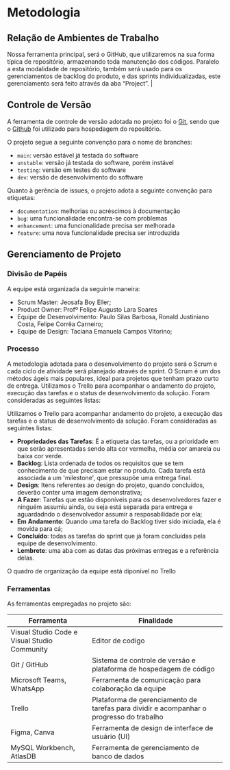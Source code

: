 
# Metodologia

## Relação de Ambientes de Trabalho

Nossa ferramenta principal, será o GitHub, que utilizaremos na sua forma típica de repositório, armazenando toda manutenção dos códigos. Paralelo a esta modalidade de repositório, também será usado para os gerenciamentos de backlog do produto, e das sprints individualizadas, este gerenciamento será feito através da aba “Project”.
                                                             |


## Controle de Versão

A ferramenta de controle de versão adotada no projeto foi o
[Git](https://git-scm.com/), sendo que o [Github](https://github.com)
foi utilizado para hospedagem do repositório.

O projeto segue a seguinte convenção para o nome de branches:

- `main`: versão estável já testada do software
- `unstable`: versão já testada do software, porém instável
- `testing`: versão em testes do software
- `dev`: versão de desenvolvimento do software

Quanto à gerência de issues, o projeto adota a seguinte convenção para
etiquetas:

- `documentation`: melhorias ou acréscimos à documentação
- `bug`: uma funcionalidade encontra-se com problemas
- `enhancement`: uma funcionalidade precisa ser melhorada
- `feature`: uma nova funcionalidade precisa ser introduzida

## Gerenciamento de Projeto

### Divisão de Papéis

A equipe está organizada da seguinte maneira:

- Scrum Master: Jeosafa Boy Eller;
- Product Owner: Profº Felipe Augusto Lara Soares
- Equipe de Desenvolvimento: Paulo Silas Barbosa, Ronald Justiniano Costa, Felipe Corrêa Carneiro;
- Equipe de Design: Taciana Emanuela Campos Vitorino;

### Processo

A metodologia adotada para o desenvolvimento do projeto será o Scrum e cada ciclo de atividade será planejado através de sprint. O Scrum é um dos métodos ágeis mais populares, ideal para projetos que tenham prazo curto de entrega. Utilizamos o Trello para acompanhar o andamento do projeto, execução das tarefas e o status de desenvolvimento da solução. Foram consideradas as seguintes listas:

Utilizamos o Trello para acompanhar andamento do projeto, a execução das tarefas e o status de desenvolvimento da solução. Foram consideradas as seguintes listas:

- **Propriedades das Tarefas**: É a etiqueta das tarefas, ou a prioridade em que serão apresentadas sendo alta cor vermelha, média cor amarela ou baixa cor verde.
- **Backlog**: Lista ordenada de todos os requisitos que se tem conhecimento de que precisam estar no produto. Cada tarefa está associada a um 'milestone', que pressupõe uma entrega final.
- **Design**: Itens referentes ao design do projeto, quando concluídos, deverão conter uma imagem demonstrativa;
- **A Fazer**: Tarefas que estão disponíveis para os desenvolvedores fazer e ninguém assumiu ainda, ou seja está separada para entrega e aguardadndo o desenvolvedor assumir a resposabilidade por ela;
- **Em Andamento**: Quando uma tarefa do Backlog tiver sido iniciada, ela é movida para cá;
- **Concluído**: todas as tarefas do sprint que já foram concluídas pela equipe de desenvolvimento.
- **Lembrete**: uma aba com as datas das próximas entregas e a referência delas.

O quadro de organização da equipe está diponível no Trello 

### Ferramentas

As ferramentas empregadas no projeto são:

| Ferramenta                                   | Finalidade                                                                               |
| -------------------------------------------- | ---------------------------------------------------------------------------------------- |
| Visual Studio Code e Visual Studio Community | Editor de codigo                                                                         |
| Git / GitHub                                 | Sistema de controle de versão e plataforma de hospedagem de código                       |
| Microsoft Teams, WhatsApp                    | Ferramenta de comunicação para colaboração da equipe                                     |
| Trello                                       | Plataforma de gerenciamento de tarefas para dividir e acompanhar o progresso do trabalho |
| Figma, Canva                                 | Ferramenta de design de interface de usuário (UI)                                        |
| MySQL Workbench, AtlasDB                     | Ferramenta de gerenciamento de banco de dados                                            |
